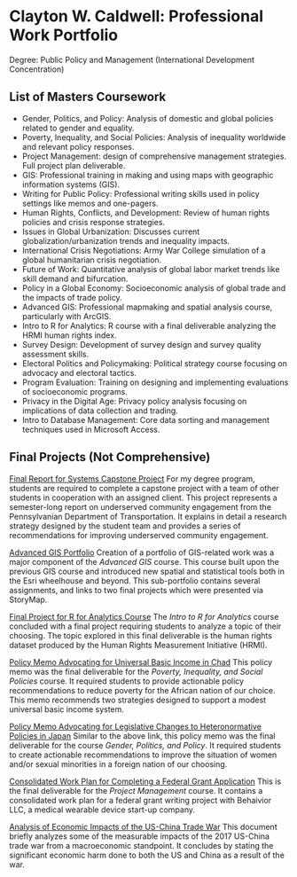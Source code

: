 # Clayton W. Caldwell: Professional Work Portfolio 
Degree: Public Policy and Management (International Development Concentration)

## List of Masters Coursework
-	Gender, Politics, and Policy: Analysis of domestic and global policies related to gender and equality.                               
-	Poverty, Inequality, and Social Policies: Analysis of inequality worldwide and relevant policy responses.
-	Project Management: design of comprehensive management strategies. Full project plan deliverable. 
-	GIS: Professional training in making and using maps with geographic information systems (GIS). 
-	Writing for Public Policy: Professional writing skills used in policy settings like memos and one-pagers.
-	Human Rights, Conflicts, and Development: Review of human rights policies and crisis response strategies.                               
-	Issues in Global Urbanization: Discusses current globalization/urbanization trends and inequality impacts.
-	International Crisis Negotiations: Army War College simulation of a global humanitarian crisis negotiation.
-	Future of Work: Quantitative analysis of global labor market trends like skill demand and bifurcation. 
-	Policy in a Global Economy: Socioeconomic analysis of global trade and the impacts of trade policy. 
-	Advanced GIS: Professional mapmaking and spatial analysis course, particularly with ArcGIS.
-	Intro to R for Analytics: R course with a final deliverable analyzing the HRMI human rights index.
-	Survey Design: Development of survey design and survey quality assessment skills.
-	Electoral Politics and Policymaking: Political strategy course focusing on advocacy and electoral tactics.
-	Program Evaluation: Training on designing and implementing evaluations of socioeconomic programs.
-	Privacy in the Digital Age: Privacy policy analysis focusing on implications of data collection and trading.
-	Intro to Database Management: Core data sorting and management techniques used in Microsoft Access.

## Final Projects (Not Comprehensive)

[Final Report for Systems Capstone Project](Final_Report_Reaching_Underserved_Communities_&_Populations_in_Pennsylvania.pdf)
For my degree program, students are required to complete a capstone project with a team of other students in cooperation with an assigned client. This project represents a semester-long report on underserved community engagement from the Pennsylvanian Department of Transportation. It explains in detail a research strategy designed by the student team and provides a series of recommendations for improving underserved community engagement. 

[Advanced GIS Portfolio](https://serganttinkers.github.io/AdvancedGIS/)
Creation of a portfolio of GIS-related work was a major component of the _Advanced GIS_ course. This course built upon the previous GIS course and introduced new spatial and statistical tools both in the Esri wheelhouse and beyond. This sub-portfolio contains several assignments, and links to two final projects which were presented via StoryMap.

[Final Project for R for Analytics Course](FinalProject_cwcaldwe.html)
The _Intro to R for Analytics_ course concluded with a final project requiring students to analyze a topic of their choosing. The topic explored in this final deliverable is the human rights dataset produced by the Human Rights Measurement Initiative (HRMI). 

[Policy Memo Advocating for Universal Basic Income in Chad](Addressing_Chads_Resource_Curse_with_Universal_Basic_Income.docx)
This policy memo was the final deliverable for the _Poverty, Inequality, and Social Policies_ course. It required students to provide actionable policy recommendations to reduce poverty for the African nation of our choice. This memo recommends two strategies designed to support a modest universal basic income system.

[Policy Memo Advocating for Legislative Changes to Heteronormative Policies in Japan](Mitigating_Policy_Runoff_Effects_in_Japans_Gender_Normative_Policies.docx)
Similar to the above link, this policy memo was the final deliverable for the course _Gender, Politics, and Policy_. It required students to create actionable recommendations to improve the situation of women and/or sexual minorities in a foreign nation of our choosing. 

[Consolidated Work Plan for Completing a Federal Grant Application](Consolidated_Plan_Word.docx)
This is the final deliverable for the _Project Management_ course. It contains a consolidated work plan for a federal grant writing project with Behaivior LLC, a medical wearable device start-up company.

[Analysis of Economic Impacts of the US-China Trade War](Trade_War_Analysis.docx)
This document briefly analyzes some of the measurable impacts of the 2017 US-China trade war from a macroeconomic standpoint. It concludes by stating the significant economic harm done to both the US and China as a result of the war. 
